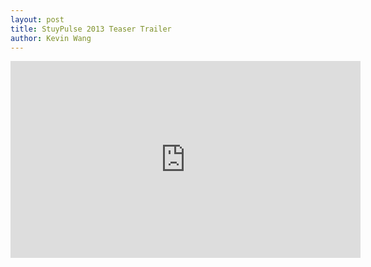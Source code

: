 ```yaml
---
layout: post
title: StuyPulse 2013 Teaser Trailer
author: Kevin Wang
---
```

<div class="text-center">
<iframe id="video" width="560" height="315" src="http://www.youtube.com/embed/zRrVWW-N7SY" frameborder="0" allowfullscreen></iframe>
</div>
